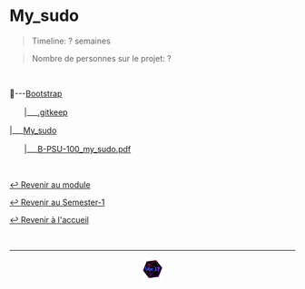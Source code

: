 # My_sudo

> Timeline: ? semaines

> Nombre de personnes sur le projet: ?

<br>

📂---[Bootstrap](https://github.com/Studio-17/Epitech-Subjects/tree/main/Semester-1/B-PSU-100/My_sudo/Bootstrap)

ㅤㅤ|\_\_\_[.gitkeep](https://github.com/Studio-17/Epitech-Subjects/blob/main/Semester-1/B-PSU-100/My_sudo/Bootstrap/.gitkeep)

|\_\_\_[My_sudo](https://github.com/Studio-17/Epitech-Subjects/tree/main/Semester-1/B-PSU-100/My_sudo/My_sudo)

ㅤㅤ|\_\_\_[B-PSU-100_my_sudo.pdf](https://github.com/Studio-17/Epitech-Subjects/blob/main/Semester-1/B-PSU-100/My_sudo/My_sudo/B-PSU-100_my_sudo.pdf)


<br>

[↩️ Revenir au module](https://github.com/Studio-17/Epitech-Subjects/tree/main/Semester-1/B-PSU-100)

[↩️ Revenir au Semester-1](https://github.com/Studio-17/Epitech-Subjects/tree/main/Semester-1)

[↩️ Revenir à l'accueil](https://github.com/Studio-17/Epitech-Subjects)

<br>

---

<div align="center">

<a href="https://github.com/Studio-17" target="_blank"><img src="../../../assets/voc17.gif" width="40"></a>

</div>